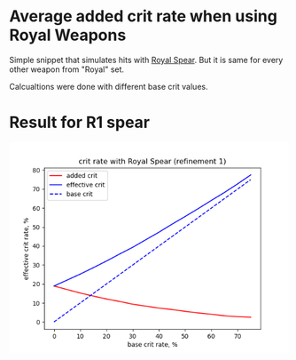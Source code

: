 # Average added crit rate when using Royal Weapons

Simple snippet that simulates hits with [Royal Spear](https://genshin-impact.fandom.com/wiki/Royal_Spear). But it is same for every other weapon from "Royal" set.

Calcualtions were done with different base crit values.

# Result for R1 spear
![visualisation](plot.png)
